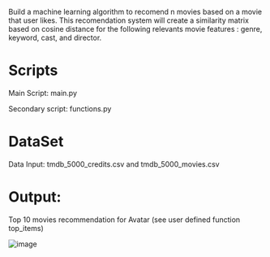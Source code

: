 Build a machine learning algorithm to recomend n movies based on a movie that user likes. This recomendation system will create a similarity matrix based on cosine distance for the following relevants movie features : genre, keyword, cast, and director.

# Scripts

Main Script:
main.py

Secondary script:
functions.py

# DataSet
Data Input:
tmdb_5000_credits.csv and tmdb_5000_movies.csv

# Output:
Top 10 movies recommendation for Avatar (see user defined function top_items)

![image](https://user-images.githubusercontent.com/54075153/164089397-6449b438-2992-479a-af4c-92b327e9868c.png)
